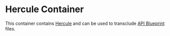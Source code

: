 # Hercule Container 

This container contains [Hercule](https://github.com/jamesramsay/hercule) and can be used to transclude [API Blueprint](https://apiblueprint.org/) files. 
